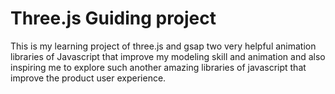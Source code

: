 # Three.js Guiding project #
This is my learning project of three.js and gsap two very helpful animation libraries of Javascript that improve my modeling skill and animation and also inspiring me to explore such another amazing libraries of javascript 
that improve the product user experience.
